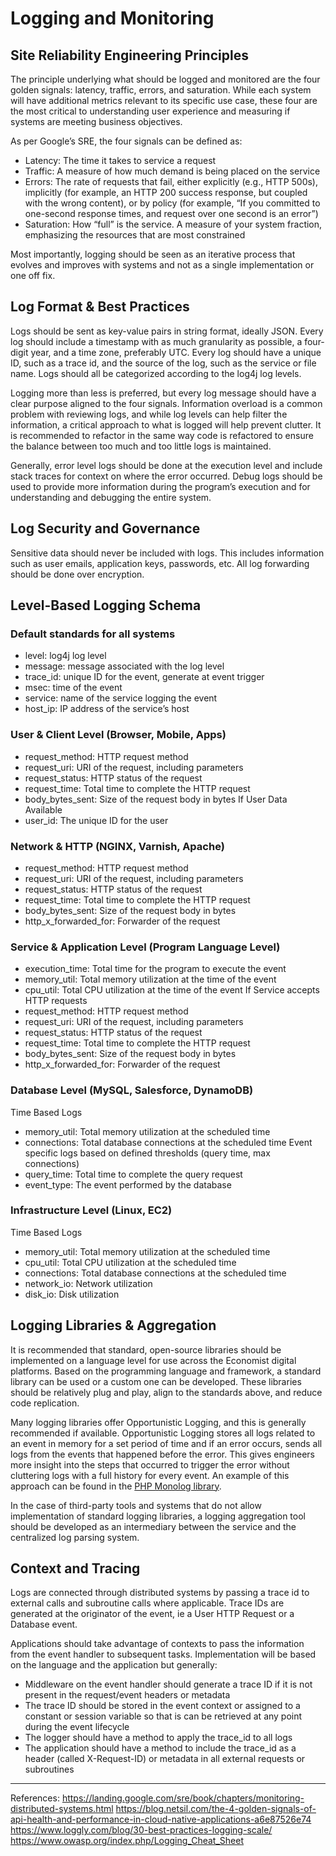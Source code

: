 # Logging and Monitoring

## Site Reliability Engineering Principles
The principle underlying what should be logged and monitored are the four golden signals: latency, traffic, errors, and saturation. While each system will have additional metrics relevant to its specific use case, these four are the most critical to understanding user experience and measuring if systems are meeting business objectives.

As per Google’s SRE, the four signals can be defined as:
* Latency: The time it takes to service a request
* Traffic: A measure of how much demand is being placed on the service
* Errors: The rate of requests that fail, either explicitly (e.g., HTTP 500s), implicitly (for example, an HTTP 200 success response, but coupled with the wrong content), or by policy (for example, “If you committed to one-second response times, and request over one second is an error”)
* Saturation: How “full” is the service. A measure of your system fraction, emphasizing the resources that are most constrained

Most importantly, logging should be seen as an iterative process that evolves and improves with systems and not as a single implementation or one off fix. 

## Log Format & Best Practices

Logs should be sent as key-value pairs in string format, ideally JSON. Every log should include a timestamp with as much granularity as possible, a four-digit year, and a time zone, preferably UTC. Every log should have a unique ID, such as a trace id, and the source of the log, such as the service or file name. Logs should all be categorized according to the log4j log levels.

Logging more than less is preferred, but every log message should have a clear purpose aligned to the four signals. Information overload is a common problem with reviewing logs, and while log levels can help filter the information, a critical approach to what is logged will help prevent clutter. It is recommended to refactor in the same way code is refactored to ensure the balance between too much and too little logs is maintained.

Generally, error level logs should be done at the execution level and include stack traces for context on where the error occurred. Debug logs should be used to provide more information during the program’s execution and for understanding and debugging the entire system.

## Log Security and Governance
Sensitive data should never be included with logs. This includes information such as user emails, application keys, passwords, etc. All log forwarding should be done over encryption.

## Level-Based Logging Schema

### Default standards for all systems
* level: log4j log level
* message: message associated with the log level
* trace_id: unique ID for the event, generate at event trigger
* msec: time of the event
* service: name of the service logging the event
* host_ip: IP address of the service’s host

### User & Client Level (Browser, Mobile, Apps)
* request_method: HTTP request method
* request_uri: URI of the request, including parameters
* request_status: HTTP status of the request
* request_time: Total time to complete the HTTP request
* body_bytes_sent: Size of the request body in bytes 
If User Data Available
* user_id: The unique ID for the user

### Network & HTTP (NGINX, Varnish, Apache)
* request_method: HTTP request method
* request_uri: URI of the request, including parameters
* request_status: HTTP status of the request
* request_time: Total time to complete the HTTP request
* body_bytes_sent: Size of the request body in bytes 
* http_x_forwarded_for: Forwarder of the request

### Service & Application Level (Program Language Level)
* execution_time: Total time for the program to execute the event
* memory_util: Total memory utilization at the time of the event
* cpu_util: Total CPU utilization at the time of the event
If Service accepts HTTP requests
* request_method: HTTP request method
* request_uri: URI of the request, including parameters
* request_status: HTTP status of the request
* request_time: Total time to complete the HTTP request
* body_bytes_sent: Size of the request body in bytes 
* http_x_forwarded_for: Forwarder of the request

### Database Level (MySQL, Salesforce, DynamoDB)
Time Based Logs
* memory_util: Total memory utilization at the scheduled time
* connections: Total database connections at the scheduled time
Event specific logs based on defined thresholds (query time, max connections)
* query_time: Total time to complete the query request
* event_type: The event performed by the database

### Infrastructure Level (Linux, EC2)
Time Based Logs
* memory_util: Total memory utilization at the scheduled time
* cpu_util: Total CPU utilization at the scheduled time
* connections: Total database connections at the scheduled time
* network_io: Network utilization
* disk_io: Disk utilization

## Logging Libraries & Aggregation

It is recommended that standard, open-source libraries should be implemented on a language level for use across the Economist digital platforms. Based on the programming language and framework, a standard library can be used or a custom one can be developed. These libraries should be relatively plug and play, align to the standards above, and reduce code replication.

Many logging libraries offer Opportunistic Logging, and this is generally recommended if available. Opportunistic Logging stores all logs related to an event in memory for a set period of time and if an error occurs, sends all logs from the events that happened before the error. This gives engineers more insight into the steps that occurred to trigger the error without cluttering logs with a full history for every event. An example of this approach can be found in the [PHP Monolog library](https://symfony.com/doc/current/logging.html#handlers-that-modify-log-entries).

In the case of third-party tools and systems that do not allow implementation of standard logging libraries, a logging aggregation tool should be developed as an intermediary between the service and the centralized log parsing system.


## Context and Tracing

Logs are connected through distributed systems by passing a trace id to external calls and subroutine calls where applicable. Trace IDs are generated at the originator of the event, ie a User HTTP Request or a Database event. 

Applications should take advantage of contexts to pass the information from the event handler to subsequent tasks. Implementation will be based on the language and the application but generally:
* Middleware on the event handler should generate a trace ID if it is not present in the request/event headers or metadata
* The trace ID should be stored in the event context or assigned to a constant or session variable so that is can be retrieved at any point during the event lifecycle
* The logger should have a method to apply the trace_id to all logs
* The application should have a method to include the trace_id as a header (called X-Request-ID) or metadata in all external requests or subroutines


----
References:
https://landing.google.com/sre/book/chapters/monitoring-distributed-systems.html
https://blog.netsil.com/the-4-golden-signals-of-api-health-and-performance-in-cloud-native-applications-a6e87526e74
https://www.loggly.com/blog/30-best-practices-logging-scale/ 
https://www.owasp.org/index.php/Logging_Cheat_Sheet 
